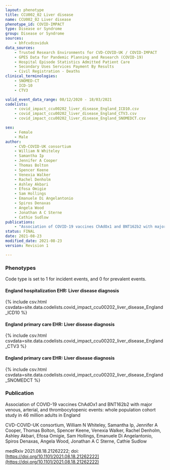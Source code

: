 ```yaml
---
layout: phenotype
title: CCU002_02 Liver disease
name: CCU002_02 Liver disease
phenotype_id: COVID-IMPACT
type: Disease or Syndrome
group: Disease or Syndrome
sources:
    - bhfcvdcoviduk
data_sources:
    - Trusted Research Environments for CVD-COVID-UK / COVID-IMPACT
    - GPES Data for Pandemic Planning and Research (COVID-19)
    - Hospital Episode Statistics Admitted Patient Care
    - Secondary Uses Services Payment By Results
    - Civil Registration - Deaths
clinical_terminologies:
    - SNOMED-CT
    - ICD-10
    - CTV3

valid_event_data_range: 08/12/2020 - 18/03/2021
codelists: 
    - covid_impact_ccu00202_liver_disease_England_ICD10.csv
    - covid_impact_ccu00202_liver_disease_England_CTV3.csv
    - covid_impact_ccu00202_liver_disease_England_SNOMEDCT.csv

sex:
    - Female
    - Male
author: 
    - CVD-COVID-UK consortium 
    - William N Whiteley
    - Samantha Ip
    - Jennifer A Cooper
    - Thomas Bolton
    - Spencer Keene
    - Venexia Walker
    - Rachel Denholm
    - Ashley Akbari
    - Efosa Omigie
    - Sam Hollings
    - Emanuele Di Angelantonio
    - Spiros Denaxas
    - Angela Wood
    - Jonathan A C Sterne
    - Cathie Sudlow
publications:
    - "Association of COVID-19 vaccines ChAdOx1 and BNT162b2 with major venous, arterial, and thrombocytopenic events: whole population cohort study in 46 million adults in England"
status: FINAL
date: 2021-08-23
modified_date: 2021-08-23
version: Revision 1

---
```


### Phenotypes

Code type is set to 1 for incident events, and 0 for prevalent events.

#### England hospitalization EHR: Liver disease diagnosis 
{% include csv.html csvdata=site.data.codelists.covid_impact_ccu00202_liver_disease_England_ICD10 %}
#### England primary care EHR: Liver disease diagnosis 
{% include csv.html csvdata=site.data.codelists.covid_impact_ccu00202_liver_disease_England_CTV3 %}
#### England primary care EHR: Liver disease diagnosis 
{% include csv.html csvdata=site.data.codelists.covid_impact_ccu00202_liver_disease_England_SNOMEDCT %}

### Publication

Association of COVID-19 vaccines ChAdOx1 and BNT162b2 with major venous, arterial, and thrombocytopenic events: whole population cohort study in 46 million adults in England

CVD-COVID-UK consortium, William N Whiteley, Samantha Ip, Jennifer A Cooper, Thomas Bolton, Spencer Keene, Venexia Walker, Rachel Denholm, Ashley Akbari, Efosa Omigie, Sam Hollings, Emanuele Di Angelantonio, Spiros Denaxas, Angela Wood, Jonathan A C Sterne, Cathie Sudlow

medRxiv 2021.08.18.21262222; doi: [https://doi.org/10.1101/2021.08.18.21262222](https://doi.org/10.1101/2021.08.18.21262222)

